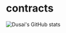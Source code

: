 # contracts
![Dusai's GitHub stats](https://github-readme-stats.vercel.app/api?username=npics&show_icons=true&theme=radical)
